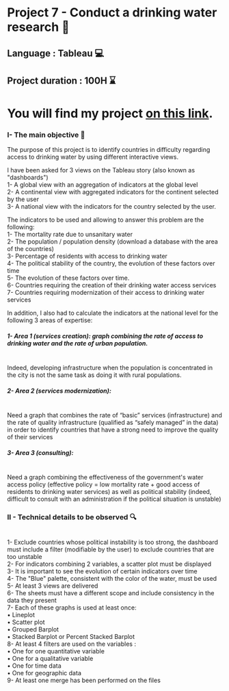 # Project 7 - Conduct a drinking water research 🚰
## Language : Tableau 💻
## Project duration : 100H ⌛

# You will find my project [on this link](https://public.tableau.com/app/profile/lolo6156/viz/A_Laura_1_histoire_Tableau_072022/Histoire1).

### I- The main objective 🎯

The purpose of this project is to identify countries in difficulty regarding access to drinking water by using different interactive views.

I have been asked for 3 views on the Tableau story (also known as "dashboards")
<br/> 1- A global view with an aggregation of indicators at the global level
<br/> 2- A continental view with aggregated indicators for the continent selected by the user
<br/> 3- A national view with the indicators for the country selected by the user.

The indicators to be used and allowing to answer this problem are the following:
<br/> 1- The mortality rate due to unsanitary water
<br/> 2- The population / population density (download a database with the area of the countries)
<br/> 3- Percentage of residents with access to drinking water
<br/> 4- The political stability of the country, the evolution of these factors over time
<br/> 5- The evolution of these factors over time.
<br/> 6- Countries requiring the creation of their drinking water access services
<br/> 7- Countries requiring modernization of their access to drinking water services


In addition, I also had to calculate the indicators at the national level for the following 3 areas of expertise:
##### 1- Area 1 (services creation): graph combining the rate of access to drinking water and the rate of urban population. 
<br/> Indeed, developing infrastructure when the population is concentrated in the city is not the same task as doing it with rural populations.

##### 2- Area 2 (services modernization): 
<br/> Need a graph that combines the rate of “basic” services (infrastructure) and the rate of quality infrastructure (qualified as “safely managed” in the data) in order to identify countries that have a strong need to improve the quality of their services

##### 3- Area 3 (consulting): 
<br/> Need a graph combining the effectiveness of the government's water access policy (effective policy = low mortality rate + good access of residents to drinking water services) as well as political stability (indeed, difficult to consult with an administration if the political situation is unstable)


### II - Technical details to be observed 🔍

<br/> 1- Exclude countries whose political instability is too strong, the dashboard must include a filter (modifiable by the user) to exclude countries that are too unstable
<br/> 2- For indicators combining 2 variables, a scatter plot must be displayed
<br/> 3- It is important to see the evolution of certain indicators over time
<br/> 4- The "Blue" palette, consistent with the color of the water, must be used
<br/> 5- At least 3 views are delivered
<br/> 6- The sheets must have a different scope and include consistency in the data they present
<br/> 7- Each of these graphs is used at least once:
<br/> • Lineplot
<br/> • Scatter plot
<br/> • Grouped Barplot
<br/> • Stacked Barplot or Percent Stacked Barplot
<br/> 8- At least 4 filters are used on the variables :
<br/> • One for one quantitative variable
<br/> • One for a qualitative variable
<br/> • One for time data
<br/> • One for geographic data
<br/> 9- At least one merge has been performed on the files
